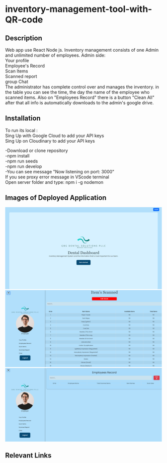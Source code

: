 # inventory-management-tool-with-QR-code

## Description
Web app use React Node js. Inventory management consists of one Admin and unlimited number of employees. Admin side:<br>
 Your profile<br>
 Employee's Record<br>
 Scan Items <br>
Scanned report <br>
group Chat<br>
The administrator has complete control over and manages the inventory. in the table you can see the time, the day the name of the employee who scanned items.
 Also on "Employees Record" there is a button "Clean All"  after that all info is automatically downloads to the admin's google drive.

 ## Installation
 To run its local :<br>
  Sing Up with Google Cloud to add your API keys<br>
  Sing Up on  Cloudinary to add your API keys<br>


 -Download or clone repository<br>
 -npm install<br>
 -npm run seeds<br>
 -npm run develop<br>
 -You can see message "Now listening on port: 3000"<br>
 If you see proxy error message in VScode terminal <br>
 Open server folder and type:
 npm i -g nodemon

 ## Images of Deployed Application


![alt text](assets/mainpage.png)
![alt text](assets/itemspage.png)
![alt text](assets/employeespage.png)
## Relevant Links
